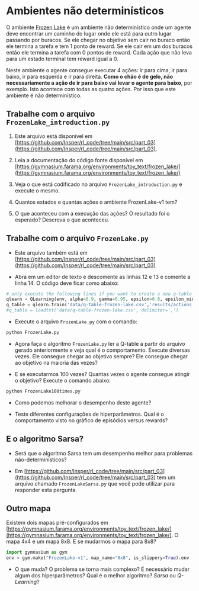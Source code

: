 # Ambientes não determinísticos
    
O ambiente [Frozen Lake](https://gymnasium.farama.org/environments/toy_text/frozen_lake/) é um ambiente não determinístico onde um agente deve encontrar um caminho do lugar onde ele está para outro lugar passando por buracos. Se ele chegar no objetivo sem cair no buraco então ele termina a tarefa e tem 1 ponto de reward. Se ele cair em um dos buracos então ele termina a tarefa com 0 pontos de reward. Cada ação que não leva para um estado terminal tem reward igual a 0.  

Neste ambiente o agente consegue executar 4 ações: ir para cima, ir para baixo, ir para esquerda e ir para direita. **Como o chão é de gelo, não necessariamente a ação de ir para baixo vai levar o agente para baixo**, por exemplo. Isto acontece com todas as quatro ações. Por isso que este ambiente é não determinístico.

##  Trabalhe com o arquivo `FrozenLake_introduction.py`

1. Este arquivo está disponível em [https://github.com/Insper/rl_code/tree/main/src/part_03](https://github.com/Insper/rl_code/tree/main/src/part_03).

1. Leia a documentação do código fonte disponível em [https://gymnasium.farama.org/environments/toy_text/frozen_lake/](https://gymnasium.farama.org/environments/toy_text/frozen_lake/)

1. Veja o que está codificado no arquivo `FrozenLake_introduction.py` e execute o mesmo.

1. Quantos estados e quantas ações o ambiente FrozenLake-v1 tem?

1. O que aconteceu com a execução das ações? O resultado foi o esperado? Descreva o que aconteceu.

## Trabalhe com o arquivo `FrozenLake.py`

* Este arquivo também está em [https://github.com/Insper/rl_code/tree/main/src/part_03](https://github.com/Insper/rl_code/tree/main/src/part_03)

* Abra em um editor de texto e descomente as linhas 12 e 13 e comente a linha 14. O código deve ficar como abaixo:

````python
# only execute the following lines if you want to create a new q-table
qlearn = QLearning(env, alpha=0.9, gamma=0.95, epsilon=0.8, epsilon_min=0.0001, epsilon_dec=0.9999, episodes=500000)
q_table = qlearn.train('data/q-table-frozen-lake.csv','results/actions_frozen_lake')
#q_table = loadtxt('data/q-table-frozen-lake.csv', delimiter=',')
````

* Execute o arquivo `FrozenLake.py` com o comando:

````bash
python FrozenLake.py
````

* Agora faça o algoritmo `FrozenLake.py` ler a Q-table a partir do arquivo gerado anteriormente e veja qual é o comportamento. Execute diversas vezes. Ele consegue chegar ao objetivo sempre? Ele consegue chegar ao objetivo na maioria das vezes? 

* E se executarmos 100 vezes? Quantas vezes o agente consegue atingir o objetivo? Execute o comando abaixo:

````bash
python FrozenLake100times.py
````

* Como podemos melhorar o desempenho deste agente?

* Teste diferentes configurações de hiperparâmetros. Qual é o comportamento visto no gráfico de episódios versus rewards? 

## E o algoritmo Sarsa?

* Será que o algoritmo Sarsa tem um desempenho melhor para problemas não-determinísticos? 

* Em [https://github.com/Insper/rl_code/tree/main/src/part_03](https://github.com/Insper/rl_code/tree/main/src/part_03) tem um arquivo chamado `FrozenLakeSarsa.py` que você pode utilizar para responder esta pergunta. 

## Outro mapa

Existem dois mapas pré-configurados em [https://gymnasium.farama.org/environments/toy_text/frozen_lake/](https://gymnasium.farama.org/environments/toy_text/frozen_lake/). O mapa 4x4 e um mapa 8x8. E se mudarmos o mapa para 8x8? 

````python
import gymnasium as gym
env = gym.make("FrozenLake-v1", map_name="8x8", is_slippery=True).env
````

* O que muda? O problema se torna mais complexo? É necessário mudar algum dos hiperparâmetros? Qual é o melhor algoritmo? *Sarsa* ou *Q-Learning*? 

<!-- 

Considere o seguinte objetivo: *desenvolver um agente capaz de chegar ao ponto final em mais de 80% das vezes*. Faça o *clone* do projeto [https://classroom.github.com/a/theU174W](https://classroom.github.com/a/theU174W). Você deve adicionar neste projeto e fazer o commit dos seguintes artefatos: 

* o arquivo `q-table.csv` dentro do diretório `data`. Já existe um arquivo q-table neste projeto, mas ele é para a versão do ambiente 4x4. Quando você executar o arquivo `test_frozenlake.py` usando o comando `pytest` irá ocorrer um erro de `IndexError`. Você deve substituir este arquivo pelo arquivo gerado pelo seu agente durante o período de treinamento; 

* depois de substituir o arquivo `data/q-table.csv`, você poderá executar os testes e verificar se o mesmo é aprovado em todos os testes. São quatro testes: o primeiro executa o ambiente 1000 vezes e verifica se o agente conseguiu chegar ao final em no mínimo 700 vezes. Os outros 3 testes fazem exatamente a mesma coisa: executam o agente no ambiente 1000 vezes e verificam se o agente conseguiu chegar ao final em no mínimo 800 vezes;

* você também deve adicionar a sua implementação no diretório raiz deste projeto, e;

* alterar o arquivo README.md informando os hiperparâmetros utilizados para o treinamento. 

* (critério para A+) apresentar um gráfico comparando a curva de aprendizagem de diversas abordagens utilizadas durante o treinamento. A imagem deste gráfico deve ser adicionada ao projeto e o texto explicando os resultados ao arquivo README.md. Este gráfico deve possuir no mínimo duas linhas, uma considerando o algoritmo Q-Learning e outra considerando o algoritmo Sarsa. Fica à critério do estudante adicionar outras linhas considerando outros parâmetros. Um exemplo de gráfico bem estruturado é o apresentado [aqui](../15_rl_parte2/index.md#exemplo-de-gráfico). 

### Algoritmo e hiperparâmetros utilizados para o treinamento

| Atributo        |  Valor     |
|:----------------|:----------:|
| Algoritmo       |            |
| alpha           |            |
| gamma           |            |
| epsilon         |            |
| epsilon_dec     |            |
| epsilon_min     |            |
| qtd_episodios   |            |


### Rubrica de avaliação

* Deixou de entregar um dos artefatos: q-table, implementação na forma de arquivo python ou arquivo README.md atualizado com os hiperparâmetros: igual a **Insuficiente (I)** - nota 2. 

* Entregou todos os artefatos mencionados acima então a nota é calculada de acordo com o número de testes aprovados: 
    * 1 teste aprovado = 3.0, 
    * 2 testes aprovados = 4.0, 
    * 3 testes aprovados = 5.0, 
    * 4 testes aprovados = 6.0

* Foi aprovado em todos os testes e entregou o gráfico comparando a curva de aprendizagem de diversas abordagens utilizadas ao longo do treinamento então nota igual a **10 (dez)**. Este gráfico deve possuir no mínimo duas linhas, uma considerando o algoritmo Q-Learning e outra considerando o algoritmo Sarsa. Fica à critério do estudante adicionar outras linhas considerando outros parâmetros. Este gráfico também deve um conter um texto autocontido explicando os testes executados e os resultados obtidos.

### Deadline

O deadline para a entrega desta atividade é **28 de abril de 2023** às 23:30 horas. Este trabalho é **individual**. 

--> 

